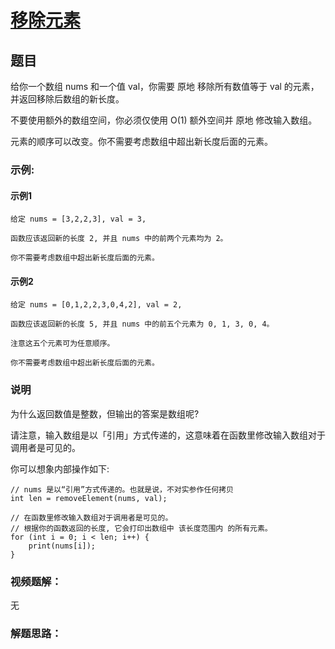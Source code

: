 # [移除元素](https://leetcode-cn.com/problems/remove-element/)
## 题目	

给你一个数组 nums 和一个值 val，你需要 原地 移除所有数值等于 val 的元素，并返回移除后数组的新长度。

不要使用额外的数组空间，你必须仅使用 O(1) 额外空间并 原地 修改输入数组。

元素的顺序可以改变。你不需要考虑数组中超出新长度后面的元素。

### 示例:
#### 示例1

	给定 nums = [3,2,2,3], val = 3,
    
    函数应该返回新的长度 2, 并且 nums 中的前两个元素均为 2。
    
    你不需要考虑数组中超出新长度后面的元素。
#### 示例2

	给定 nums = [0,1,2,2,3,0,4,2], val = 2,
    
    函数应该返回新的长度 5, 并且 nums 中的前五个元素为 0, 1, 3, 0, 4。
    
    注意这五个元素可为任意顺序。
    
    你不需要考虑数组中超出新长度后面的元素。

### 说明
为什么返回数值是整数，但输出的答案是数组呢?

请注意，输入数组是以「引用」方式传递的，这意味着在函数里修改输入数组对于调用者是可见的。

你可以想象内部操作如下:
~~~
// nums 是以“引用”方式传递的。也就是说，不对实参作任何拷贝
int len = removeElement(nums, val);

// 在函数里修改输入数组对于调用者是可见的。
// 根据你的函数返回的长度, 它会打印出数组中 该长度范围内 的所有元素。
for (int i = 0; i < len; i++) {
    print(nums[i]);
}
~~~

### 视频题解：

无


### 解题思路：